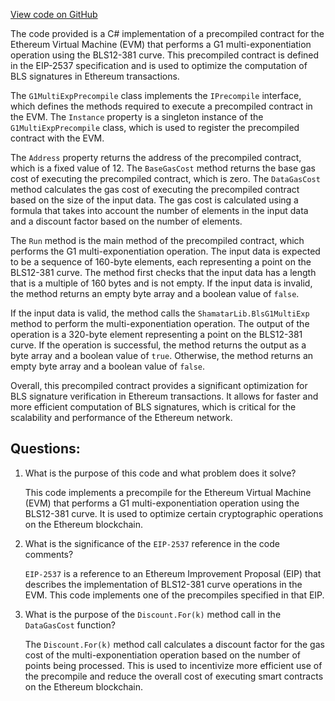 [View code on GitHub](https://github.com/NethermindEth/nethermind/src/Nethermind/Nethermind.Evm/Precompiles/Bls/Shamatar/G1MultiExpPrecompile.cs)

The code provided is a C# implementation of a precompiled contract for the Ethereum Virtual Machine (EVM) that performs a G1 multi-exponentiation operation using the BLS12-381 curve. This precompiled contract is defined in the EIP-2537 specification and is used to optimize the computation of BLS signatures in Ethereum transactions.

The `G1MultiExpPrecompile` class implements the `IPrecompile` interface, which defines the methods required to execute a precompiled contract in the EVM. The `Instance` property is a singleton instance of the `G1MultiExpPrecompile` class, which is used to register the precompiled contract with the EVM.

The `Address` property returns the address of the precompiled contract, which is a fixed value of 12. The `BaseGasCost` method returns the base gas cost of executing the precompiled contract, which is zero. The `DataGasCost` method calculates the gas cost of executing the precompiled contract based on the size of the input data. The gas cost is calculated using a formula that takes into account the number of elements in the input data and a discount factor based on the number of elements.

The `Run` method is the main method of the precompiled contract, which performs the G1 multi-exponentiation operation. The input data is expected to be a sequence of 160-byte elements, each representing a point on the BLS12-381 curve. The method first checks that the input data has a length that is a multiple of 160 bytes and is not empty. If the input data is invalid, the method returns an empty byte array and a boolean value of `false`.

If the input data is valid, the method calls the `ShamatarLib.BlsG1MultiExp` method to perform the multi-exponentiation operation. The output of the operation is a 320-byte element representing a point on the BLS12-381 curve. If the operation is successful, the method returns the output as a byte array and a boolean value of `true`. Otherwise, the method returns an empty byte array and a boolean value of `false`.

Overall, this precompiled contract provides a significant optimization for BLS signature verification in Ethereum transactions. It allows for faster and more efficient computation of BLS signatures, which is critical for the scalability and performance of the Ethereum network.
## Questions: 
 1. What is the purpose of this code and what problem does it solve?
    
    This code implements a precompile for the Ethereum Virtual Machine (EVM) that performs a G1 multi-exponentiation operation using the BLS12-381 curve. It is used to optimize certain cryptographic operations on the Ethereum blockchain.

2. What is the significance of the `EIP-2537` reference in the code comments?
    
    `EIP-2537` is a reference to an Ethereum Improvement Proposal (EIP) that describes the implementation of BLS12-381 curve operations in the EVM. This code implements one of the precompiles specified in that EIP.

3. What is the purpose of the `Discount.For(k)` method call in the `DataGasCost` function?
    
    The `Discount.For(k)` method call calculates a discount factor for the gas cost of the multi-exponentiation operation based on the number of points being processed. This is used to incentivize more efficient use of the precompile and reduce the overall cost of executing smart contracts on the Ethereum blockchain.